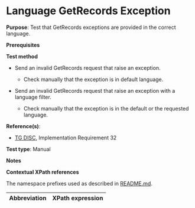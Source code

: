 # Language GetRecords Exception

**Purpose**: Test that GetRecords exceptions are provided in the correct language.

**Prerequisites**

**Test method**

* Send an invalid GetRecords request that raise an exception.

    * Check manually that the exception is in default language.

* Send an invalid GetRecords request that raise an exception with a language filter.

    * Check manually that the exception is in the default or the requested language.

**Reference(s)**:
* [TG DISC](http://inspire.ec.europa.eu/id/ats/discovery-service/3.1/csw-iso-ap/README#ref_TG_DISC), Implementation Requirement 32

**Test type**: Manual

**Notes**


**Contextual XPath references**

The namespace prefixes used as described in [README.md](http://inspire.ec.europa.eu/id/ats/discovery-service/3.1/csw-iso-ap/README#namespaces).

Abbreviation                                               |  XPath expression
---------------------------------------------------------- | -------------------------------------------------------------------------

